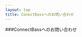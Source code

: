 ```yaml
---
layout: top
title: ConectBassへのお問い合わせ
---
```


###<span class="logoTypoPrefix">Connect</span><span class="logoTypoSuffix">Bass</span>へのお問い合わせ


<div id="connectBassCampaignContactForm"></div>
<script type="text/javascript" src="//www.connectbass.com/forms/assets/js/cbfm-1.0.0-min.js"></script>
<script type="text/javascript" src="/assets/js/cbfm-emb.js"></script>
